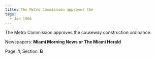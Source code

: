 ```yaml
---  
title: The Metro Commission approves the  
tags:  
  - Jan 1966  
---  
```

  
The Metro Commission approves the causeway construction ordinance.  
  
Newspapers: **Miami Morning News or The Miami Herald**  
  
Page: **1**, Section: **B** 
